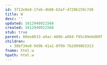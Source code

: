 ```yaml
---
id: 3712e0e8-1feb-4b88-b3af-d720b159c7d8
title: W
desc: ''
updated: 1612940921568
created: 1612940921568
stub: true
parent: 80ee8633-a9ac-480b-a894-f95c09ebd00f
children:
  - 30bf34e0-9d9b-41a1-8f09-7b2d99863313
fname: html.w
hpath: html.w
---
```



